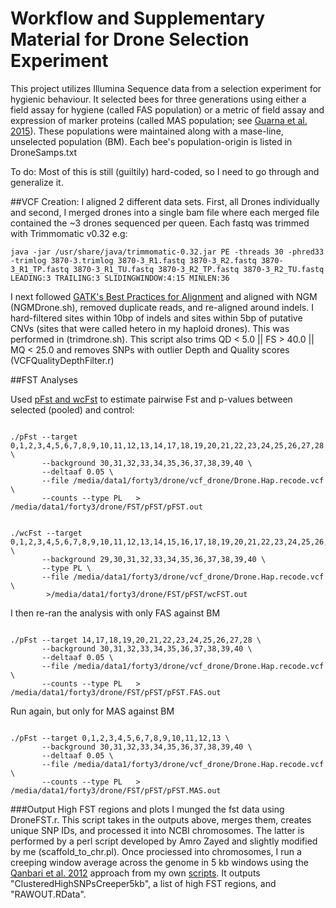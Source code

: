 # Workflow and Supplementary Material for Drone Selection Experiment






This project utilizes Illumina Sequence data from a selection experiment for hygienic behaviour. It selected bees for three generations using either a field assay for hygiene (called FAS population) or a metric of field assay and expression of marker proteins (called MAS population; see [Guarna et al. 2015](http://bmcgenomics.biomedcentral.com/articles/10.1186/s12864-014-1193-6)). These populations were maintained along with a mase-line, unselected population (BM). Each bee's population-origin is listed in DroneSamps.txt


To do:
Most of this is still (guiltily) hard-coded, so I need to go through and generalize it. 


##VCF Creation:
I aligned 2 different data sets. First, all Drones individually and second, I merged drones into a single bam file where each merged file contained the ~3 drones sequenced per queen. Each fastq was trimmed with Trimmomatic v0.32 e.g:
<pre><code>java -jar /usr/share/java/trimmomatic-0.32.jar PE -threads 30 -phred33 -trimlog 3870-3.trimlog 3870-3_R1.fastq 3870-3_R2.fastq 3870-3_R1_TP.fastq 3870-3_R1_TU.fastq 3870-3_R2_TP.fastq 3870-3_R2_TU.fastq LEADING:3 TRAILING:3 SLIDINGWINDOW:4:15 MINLEN:36 </code></pre>
I next followed [GATK's Best Practices for Alignment](https://www.broadinstitute.org/gatk/guide/bp_step.php)  and aligned with NGM (NGMDrone.sh), removed duplicate reads, and re-aligned around indels. 
I hard-filtered sites within 10bp of indels and sites within 5bp of putative CNVs (sites that were called hetero in my haploid drones). This was performed in (trimdrone.sh). This script also trims QD < 5.0 || FS > 40.0 || MQ < 25.0 and removes SNPs with outlier Depth and Quality scores (VCFQualityDepthFilter.r)



##FST Analyses
<!--- (cd /media/data1/forty3/drone/FST/pFST/vcflib/bin)-->
Used [pFst and wcFst](https://github.com/jewmanchue/vcflib/wiki/Association-testing-with-GPAT) to estimate pairwise Fst and p-values between selected (pooled) and control:

<pre><code>
./pFst --target 0,1,2,3,4,5,6,7,8,9,10,11,12,13,14,17,18,19,20,21,22,23,24,25,26,27,28 \
	   --background 30,31,32,33,34,35,36,37,38,39,40 \
	   --deltaaf 0.05 \
	   --file /media/data1/forty3/drone/vcf_drone/Drone.Hap.recode.vcf \
	   --counts --type PL   > /media/data1/forty3/drone/FST/pFST/pFST.out
</code></pre>

<pre><code>
./wcFst --target 0,1,2,3,4,5,6,7,8,9,10,11,12,13,14,15,16,17,18,19,20,21,22,23,24,25,26,27,28 \
	   --background 29,30,31,32,33,34,35,36,37,38,39,40 \
	   --type PL \
	   --file /media/data1/forty3/drone/vcf_drone/Drone.Hap.recode.vcf \
	    >/media/data1/forty3/drone/FST/pFST/wcFST.out 
</code></pre>

I then re-ran the analysis with only FAS against BM 

<pre><code>
./pFst --target 14,17,18,19,20,21,22,23,24,25,26,27,28 \
	   --background 30,31,32,33,34,35,36,37,38,39,40 \
	   --deltaaf 0.05 \
	   --file /media/data1/forty3/drone/vcf_drone/Drone.Hap.recode.vcf \
	   --counts --type PL   > /media/data1/forty3/drone/FST/pFST/pFST.FAS.out
</code></pre>

Run again, but only for MAS against BM

<pre><code>
./pFst --target 0,1,2,3,4,5,6,7,8,9,10,11,12,13 \
	   --background 30,31,32,33,34,35,36,37,38,39,40 \
	   --deltaaf 0.05 \
	   --file /media/data1/forty3/drone/vcf_drone/Drone.Hap.recode.vcf \
	   --counts --type PL   > /media/data1/forty3/drone/FST/pFST/pFST.MAS.out
</code></pre>


###Output High FST regions and plots
I munged the fst data using DroneFST.r. This script takes in the outputs above, merges them, creates unique SNP IDs, and processed it into NCBI chromosomes. The latter is performed by a perl script developed by Amro Zayed and slightly modified by me (scaffold_to_chr.pl). Once prociessed into chromosomes, I run a creeping window average across the genome in 5 kb windows using the [Qanbari et al. 2012](http://journals.plos.org/plosone/article?id=10.1371/journal.pone.0049525) approach from my own [scripts](https://github.com/harpur/GenomeR). It outputs "ClusteredHighSNPsCreeper5kb", a list of high FST regions, and "RAWOUT.RData". 













<!--- 

vcftools --vcf Drone.Hap.recode.vcf --keep /media/data1/forty3/drone/git/SelBees.txt --LROH --chr 6.2






##DEGs and QTLs
There are lists of [DEGs](http://www.biomedcentral.com/1471-2164/16/500), [DEPs](http://www.biomedcentral.com/1471-2164/16/63), Some [GWAS](http://journals1.scholarsportal.info/pdf/1755098x/v12i0002/323_doa4sabihbmc.xml) and QTL papers ([1](http://onlinelibrary.wiley.com/doi/10.1111/j.1365-294X.2010.04569.x/full) and [2](http://link.springer.com/article/10.1007/s00114-002-0371-6#page-1)) available for hygienic behaviour. I pulled these data in to see if I've got evidence of significant FST SNPs within them. I would expect some within QTLs, but not necessarily any in DEGs. 

#### QTLs and GWAS
I used Oxley's QTLs and mapped their location in AMEL4.5 by BLAST'ing the location of the nearest SNP within said QTL's peak LOD score. These are the best matches I could find using Solignac's marker set (scaffold:pos format).

|	Amel4	|	Start	|	End	|
|	-------------	|	:-------------:	|	-------------:	|
|	hyg1	|	2.19:1245006	|	2.19:86589	|
|	hyg2	|	5.14:527544	|	5.14:1558442	|
|	hyg3	|	16.2:42885	|	16.4:920721	|


For the "GWAS" I pulled Spotter's putative, unpublished QTLs from Table 1:

|	LG	|	Start	|	End	|
|	---------	|	:---------:	|	---------	|
|	LG1	|	3039231	|	8453574	|
|	LG1	|	9418717	|	16819942	|
|	LG2	|	1	|	12503099	|
|	LG6	|	11206828	|	17739083	|
|	LG7	|	9515998	|	12848973	|
|	LG12	|	1	|	4003353	|
|	LG13	|	5247545	|	10266737	|
|	LG15	|	1	|	6643609	|
|	LG16	|	3196393	|	6242592	|

	

#### DEGs and DEPs
LF kindly provided significant DEPs. I pulled Boutin's Tables 4 and 5. 
With these lists I looked for genes with significant FST SNPs (HYGFSTAnalyses.r and boutinDEGs.r). I permuted SNPs across the genome for signiciance. 



###GO Analysis
I've focussed solely on significant FST genes for the time. I used GOstats (BostatsBEE.r) with a gene universe composed of fly orthologs to honey bee genes. For the first test, I used any-old gene with a significant SNP. For the second analysis, I used only genes with NSYN SNPs that had significantly more significant SNPs (that's fun to say) than expected by chance. My permutation procedure can be seen in HYGFSTAnalyses.r (~line 182). 























##Nucleotide Diversity and HWE
<pre><code>
vcftools --vcf Drone.Hap.recode.vcf --window-pi 5000 --keep SelBeesF.txt --out sel &
</code></pre>

DronePi.r

















###compare to NA bees
<pre><code>
gatk -R /home/amel45/AM45/am45new.fasta -T UnifiedGenotyper \
	-I bams.list  \
	-o out.NA.raw.vcf  \
	-stand_call_conf 60.0 \
	-stand_emit_conf 40.0 \
	-dcov 200 \
	--min_base_quality_score 20  \
	-nt 16 -glm SNP  \
	-ploidy 2 &
	
vcftools --vcf out.NA.raw.vcf --max-alleles 2 --freq
 </code></pre>
 

I ran a quick-and-dirty SNP call of Ontarioan bees to see what proportion of my candidate SNPs are actually present in this poopulation as I'll be genotyping in them
 
 
 

##Nucleotide Diversity and HWE
vcftools --vcf Drone.Hap.recode.vcf --window-pi 5000 --remove controlBees.txt --out sel &
vcftools --vcf Drone.Hap.recode.vcf --window-pi 5000 --keep controlBees.txt --out con &
vcftools --vcf Drone.Hap.recode.vcf --window-pi 5000 --keep pop3.txt --out p3 & #sel pop
vcftools --vcf Drone.Hap.recode.vcf --window-pi 5000 --keep pop1.txt --out p1 & #sel pop


vcftools --vcf Drone.Hap.recode.vcf --hardy --remove controlBees.txt --out sel &
vcftools --vcf Drone.Hap.recode.vcf --hardy --keep controlBees.txt --out con &
vcftools --vcf Drone.Hap.recode.vcf --hardy --keep pop3.txt --out p3 & #sel pop
vcftools --vcf Drone.Hap.recode.vcf --hardy --keep pop1.txt --out p1 & #sel pop


vcftools --vcf DroneSelection.vcf --get-INFO MQ
vcftools --vcf DroneSelection.vcf --get-INFO MQ0 --out mq0

 
 
 vcftools --vcf Drone.Hap.recode.vcf --site-mean-depth --remove controlBees.txt --out sel
 
 
 --site-mean-depth
 
 
 ###Output HWE for each population
<pre><code>
vcftools --vcf Drone.Hap.recode.vcf --max-alleles 2 --freq
</code></pre>
 
 
 
 
 
 
 
 
 


##Admixture Analyses
I used the final VCF file, paired with SNPs called from Harpur et al. 2014 to run ADMIXTURE. 


* Get out common SNPs between AMC and AHB in a merged VCF file, create a .ped file. For this, I copied AMC.ped and AMC.map from my AFZ project. This contains SNPS for AMC with MAF 0.05. 

WARNING: H-scroll and block of code...sorry :)
<pre><code>
vcftools --vcf /media/data1/afz/VCF/AllAMCSNPs.recode.vcf --max-alleles 2 --plink  --out AMC
vcftools --vcf /media/data1/forty3/drone/vcf_drone/DroneSelectionFinal.recode.vcf --max-alleles 2 --plink  --out HYG
Rscript /media/data1/afz/git/intersectingMap.r AMC.map HYG.map 
vcftools --vcf /media/data1/forty3/drone/vcf_drone/DroneSelectionFinal.recode.vcf --positions Shared.map --recode --out HYG
vcftools --vcf /media/data1/afz/VCF/AllAMCSNPs.recode.vcf --positions Shared.map --recode --out AMC
gatk -T CombineVariants -R /home/amel45/AM45/am45new.fasta  --variant HYG.recode.vcf --variant AMC.recode.vcf -o HYGmergedAMC.vcf -genotypeMergeOptions REQUIRE_UNIQUE
vcftools --vcf HYGmergedAMC.vcf --max-alleles 2 --plink  --out AMCHYG
vcftools --vcf HYGmergedAMC.vcf --recode --positions HIGHFST.map --plink  --out AMCHYGHIGH
</code></pre>


* Use the .ped files to create .bim, .fam,  and .bed for ADMIXTURE. I did this for all significant FST SNPs and for a random selection of SNPs. Then, run ADMIXTURE for K=3.

<pre><code>
plink --file AMCHYGHIGH --noweb --make-bed --out AMCHYGHIGH
/home/brock/admixture/admixture  --cv=10 AMCHYGHIGH.bed 3 -j2 | tee log3.out

plink --file AMCHYGHIGH --noweb --make-bed --out AMCHYGHIGH
/home/brock/admixture/admixture  --cv=10 AMCHYGHIGH.bed 3 -j2 | tee log3.out
</code></pre>


for K in 1 2 3 4 5; \
do /home/brock/admixture/admixture  --cv=10 AMCHYGHIGH.bed $K -j20 | tee log${K}.out; done
grep -h CV log*.out


* I used this to look at differences in introgression between selected and control lines at significant SNPs


saved in HygieneHighFSTADMIXTURE.xlsx


##Association Analysis

###File Creation
1. Create PED and MAP files
<pre><code>cd /media/data1/forty3/drone/vcf_drone</code></pre>
<pre><code>vcftools --vcf DroneSelectionFinal.recode.vcf --plink --out AllSample</code></pre>

2. Convert scaff to chrom
<pre><code>Rscript /media/data1/afz/git/ScaffMaptoChr.r AllSample.map</code></pre>

3. Re-order
<pre><code>plink --noweb --file AllSample --recode  --out AllSamplere</code></pre> 

4. Trim out based on r
<pre><code>plink --noweb --file AllSamplere --indep 50 5 2 </code></pre> 
<pre><code>plink --noweb \
	--file AllSamplere   \
	--extract plink.prune.in \
	--recode \
	--out AllSamplereINDEP
</code></pre> 

5. Output 1 file per Chromosome
<pre><code>
for K in 1 2 3 4 5 6 7 8 9 10 11 12 13 14 15 16; \
do plink --noweb --file AllSamplereINDEP  --recode --out DroneSamps_$K --chr $K ; done
</code></pre> 


##If Phased Data wanted:
6. Run Shapeit
<pre><code>
for K in  16 2 3 4 5 6 7 8 9 10 11 12 13 14 15 1; \
do ./shapeit -P /media/data1/forty3/drone/vcf_drone/DroneSamps_$K -T 2 -O/media/data1/forty3/drone/vcf_drone/DroneSamps_$K.phased ; done
</code></pre> 

7. Add in Allelic information into 
<pre><code>
for K in  1 2 3 4 5 6 7 8 9 10 11 12 13 14 15 16; \
do python  /media/data1/forty3/drone/git/Phased_Script_PP.py DroneSamps_$K.phased.haps ; done
</code></pre> 

8. Write out phased, tped files for association
<pre><code>
for K in 1 2 3 4 5 6 7 8 9 10 11 12 13 14 15 16; \
	do Rscript HapstoTPED.r /media/data1/forty3/drone/vcf_drone/DroneSamps_$K.phased.haps.out; done
</code></pre> 

8a. Frequency removal
for K in 1 2 3 4 5 6 7 8 9 10 11 12 13 14 15 16; \
	do plink --noweb --tfile DroneSamps_$K.phased.sample --maf 0.05  --recode --out DroneSamps_$K.phasedMAF ; done



###Associations with Cochran-Mantel-Haenszel (CMH) tests with unphased data
<pre><code>
for K in 1 2 3 4 5 6 7 8 9 10 11 12 13 14 15 16
	do (plink --noweb --file DroneSamps_$K.UNphasedMAF --pheno /media/data1/forty3/drone/vcf_drone/DronePhenoHB.txt --mh2 --within SELCONcluster.txt --out  CLUSTEREDUNPHMAF2_$K ) & 
	done
</code></pre> 

###Associations with Permutation tests with unphased data
<pre><code>
for K in 1 2 3 4 5 6 7 8 9 10 11 12 13 14 15 16
	do (plink --noweb --file DroneSamps_$K.UNphasedMAF --pheno /media/data1/forty3/drone/vcf_drone/DronePhenoHB.txt --assoc --perm --out PERMUNhap_$K ) & 
	done
</code></pre> 


###Compile results from above
Here, I focussed on phased outputs



























##DEGs and QTLs
There are lists of [DEGs](http://www.biomedcentral.com/1471-2164/16/500), [DEPs](http://www.biomedcentral.com/1471-2164/16/63), Some [GWAS](http://journals1.scholarsportal.info/pdf/1755098x/v12i0002/323_doa4sabihbmc.xml) and QTL papers ([1](http://onlinelibrary.wiley.com/doi/10.1111/j.1365-294X.2010.04569.x/full) and [2](http://link.springer.com/article/10.1007/s00114-002-0371-6#page-1)) available for hygienic behaviour. I pulled these data in to see if I've got evidence of significant FST SNPs within them. I would expect some within QTLs, but not necessarily any in DEGs. 

#### QTLs and GWAS
I used Oxley's QTLs and mapped their location in AMEL4.5 by BLAST'ing the location of the nearest SNP within said QTL's peak LOD score. These are the best matches I could find using Solignac's marker set (scaffold:pos format).

|	Amel4	|	Start	|	End	|
|	-------------	|	:-------------:	|	-------------:	|
|	hyg1	|	2.19:1245006	|	2.19:86589	|
|	hyg2	|	5.14:527544	|	5.14:1558442	|
|	hyg3	|	16.2:42885	|	16.4:920721	|


For the "GWAS" I pulled Spotter's putative, unpublished QTLs from Table 1:

|	LG	|	Start	|	End	|
|	---------	|	:---------:	|	---------	|
|	LG1	|	3039231	|	8453574	|
|	LG1	|	9418717	|	16819942	|
|	LG2	|	1	|	12503099	|
|	LG6	|	11206828	|	17739083	|
|	LG7	|	9515998	|	12848973	|
|	LG12	|	1	|	4003353	|
|	LG13	|	5247545	|	10266737	|
|	LG15	|	1	|	6643609	|
|	LG16	|	3196393	|	6242592	|

	

#### DEGs and DEPs
LF kindly provided significant DEPs. I pulled Boutin's Tables 4 and 5. 
With these lists I looked for genes with significant FST SNPs (HYGFSTAnalyses.r and boutinDEGs.r). I permuted SNPs across the genome for signiciance. 



###GO Analysis
I've focussed solely on significant FST genes for the time. I used GOstats (BostatsBEE.r) with a gene universe composed of fly orthologs to honey bee genes. For the first test, I used any-old gene with a significant SNP. For the second analysis, I used only genes with NSYN SNPs that had significantly more significant SNPs (that's fun to say) than expected by chance. My permutation procedure can be seen in HYGFSTAnalyses.r (~line 182). 


###TL;DR
Check in HYGFSTAnalyses.r






###Selection over longer time frames?
I'm going to pull out the list of significant genes and see if they have evidence of selection over longer times within Apis (Gamma), and between populations (Pi, TD, Fst).



###I'D LIKE TO TRY EXEHH http://hgdp.uchicago.edu/Software/



###Plotting Data
All FST plot scripts can be found as .r files

* FST Histogram, FST by chromosome (and stupid legend) = FSTHygienPlot.r

* Boxplot of admixture in FST SNPs = HighFSTAdmixPlot.r

* I ran REVIGO using the web app (no R version :( ). Uploaded REVIGO_AHighFST.r and REVIGO_AllNSYNHighFST.r for REVIGO plots of all sig FST and all sig NSYN Fst. 

* I may re-run Rcircos, see Rcircos_Drone.r


--->













